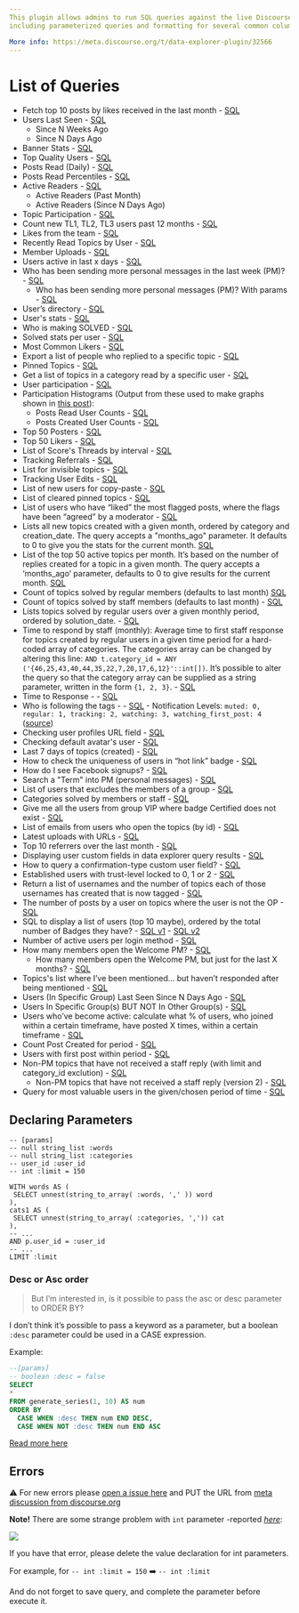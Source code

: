 ```yaml
---
This plugin allows admins to run SQL queries against the live Discourse database, 
including parameterized queries and formatting for several common column types.

More info: https://meta.discourse.org/t/data-explorer-plugin/32566
---
```


# List of Queries

* Fetch top 10 posts by likes received in the last month - [SQL](https://github.com/SidVal/discourse-data-explorer/blob/queries/queries/top-posts-by-likes.sql)
* Users Last Seen - [SQL](https://github.com/SidVal/discourse-data-explorer/blob/queries/queries/users-last-seen.sql)
  + Since N Weeks Ago
  + Since N Days Ago
* Banner Stats - [SQL](https://github.com/SidVal/discourse-data-explorer/blob/queries/queries/banner-stats.sql)
* Top Quality Users - [SQL](https://github.com/SidVal/discourse-data-explorer/blob/queries/queries/top-quality-users.sql)
* Posts Read (Daily) - [SQL](https://github.com/SidVal/discourse-data-explorer/blob/queries/queries/posts-read-daily.sql)
* Posts Read Percentiles - [SQL](https://github.com/SidVal/discourse-data-explorer/blob/queries/queries/posts-read-percentiles.sql)
* Active Readers - [SQL](https://github.com/SidVal/discourse-data-explorer/blob/queries/queries/active-readers.sql)
  + Active Readers (Past Month)
  + Active Readers (Since N Days Ago)
* Topic Participation - [SQL](https://github.com/SidVal/discourse-data-explorer/blob/queries/queries/topic-participation.sql)
* Count new TL1, TL2, TL3 users past 12 months - [SQL](https://github.com/SidVal/discourse-data-explorer/blob/queries/queries/new-users-tl.sql)
* Likes from the team - [SQL](https://github.com/SidVal/discourse-data-explorer/blob/queries/queries/likes-from-the-team.sql)
* Recently Read Topics by User - [SQL](https://github.com/SidVal/discourse-data-explorer/blob/queries/queries/recently-read-topics.sql)
* Member Uploads - [SQL](https://github.com/SidVal/discourse-data-explorer/blob/queries/queries/member-uploads.sql)
* Users active in last x days - [SQL](https://github.com/SidVal/discourse-data-explorer/blob/queries/queries/users-active.sql)
* Who has been sending more personal messages in the last week (PM)? - [SQL](https://github.com/SidVal/discourse-data-explorer/blob/queries/queries/user-most-pm-last-w.sql)
   * Who has been sending more personal messages (PM)? With params - [SQL](https://github.com/SidVal/discourse-data-explorer/blob/queries/queries/user-most-pm.sql)
* User’s directory - [SQL](https://github.com/SidVal/discourse-data-explorer/blob/queries/queries/user-directory.sql)
* User's stats - [SQL](https://github.com/SidVal/discourse-data-explorer/blob/queries/queries/user-stats.sql)
* Who is making SOLVED - [SQL](https://github.com/SidVal/discourse-data-explorer/blob/queries/queries/who-is-marking-solved.sql)
* Solved stats per user - [SQL](https://github.com/SidVal/discourse-data-explorer/blob/queries/queries/solved-stats-per-user.sql)
* Most Common Likers - [SQL](https://github.com/SidVal/discourse-data-explorer/blob/queries/queries/most-common-likers.sql)
* Export a list of people who replied to a specific topic - [SQL](https://github.com/SidVal/discourse-data-explorer/blob/queries/queries/list-users-who-replied-topic.sql)
* Pinned Topics - [SQL](https://github.com/SidVal/discourse-data-explorer/blob/queries/queries/pinned-topics.sql)
* Get a list of topics in a category read by a specific user - [SQL](https://github.com/SidVal/discourse-data-explorer/blob/queries/queries/topics-in-a-category-read-by-user.sql)
* User participation - [SQL](https://github.com/SidVal/discourse-data-explorer/blob/queries/queries/user-participation.sql)
* Participation Histograms (Output from these used to make graphs shown in [this post](https://meta.discourse.org/t/67134/14?u=sidv)): 
  * Posts Read User Counts - [SQL](https://github.com/SidVal/discourse-data-explorer/blob/queries/queries/posts-read-user-counts.sql)
  * Posts Created User Counts - [SQL](https://github.com/SidVal/discourse-data-explorer/blob/queries/queries/posts-created-user-counts.sql)
* Top 50 Posters - [SQL](https://github.com/SidVal/discourse-data-explorer/blob/queries/queries/top-50-posters.sql)
* Top 50 Likers - [SQL](https://github.com/SidVal/discourse-data-explorer/blob/queries/queries/top-50-likers.sql)
* List of Score's Threads by interval - [SQL](https://github.com/SidVal/discourse-data-explorer/blob/queries/queries/score-threads.sql)
* Tracking Referrals - [SQL](https://github.com/SidVal/discourse-data-explorer/blob/queries/queries/tracking-referrals.sql)
* List for invisible topics - [SQL](https://github.com/SidVal/discourse-data-explorer/blob/queries/queries/unlisted-topics.sql)
* Tracking User Edits - [SQL](https://github.com/SidVal/discourse-data-explorer/blob/queries/queries/tracking-user-edits.sql)
* List of new users for copy-paste - [SQL](https://github.com/SidVal/discourse-data-explorer/blob/queries/queries/mentions-for-copy-paste.sql)
* List of cleared pinned topics - [SQL](https://github.com/SidVal/discourse-data-explorer/blob/queries/queries/cleared-pinned-topics.sql)
* List of users who have “liked” the most flagged posts, where the flags have been “agreed” by a moderator - [SQL](https://github.com/SidVal/discourse-data-explorer/blob/queries/queries/identify-likers-flagged-posts.sql)
* Lists all new topics created with a given month, ordered by category and creation_date. The query accepts a "months_ago" parameter. It defaults to 0 to give you the stats for the current month. [SQL](https://github.com/SidVal/discourse-data-explorer/blob/queries/queries/new-topics-by-category-date.sql)
* List of the top 50 active topics per month. It’s based on the number of replies created for a topic in a given month. The query accepts a ‘months_ago’ parameter, defaults to 0 to give results for the current month. [SQL](https://github.com/SidVal/discourse-data-explorer/blob/queries/queries/top-50-active-topics.sql)
* Count of topics solved by regular members (defaults to last month) [SQL](https://github.com/SidVal/discourse-data-explorer/blob/queries/queries/count-topics-solved.sql)
* Count of topics solved by staff members (defaults to last month) - [SQL](https://github.com/SidVal/discourse-data-explorer/blob/queries/queries/count-topics-solved-staff.sql)
* Lists topics solved by regular users over a given monthly period, ordered by solution_date. - [SQL](https://github.com/SidVal/discourse-data-explorer/blob/queries/queries/lists-topics-solved-date.sql)
* Time to respond by staff (monthly): Average time to first staff response for topics created by regular users in a given time period for a hard-coded array of categories. The categories array can be changed by altering this line: `AND t.category_id = ANY ('{46,25,43,40,44,35,22,7,20,17,6,12}'::int[])`. It’s possible to alter the query so that the category array can be supplied as a string parameter, written in the form `{1, 2, 3}`. - [SQL](https://github.com/SidVal/discourse-data-explorer/blob/queries/queries/time-respond-staff.sql)
* Time to Response - - [SQL](https://github.com/SidVal/discourse-data-explorer/blob/queries/queries/time-to-response.sql)
* Who is following the tags - - [SQL](https://github.com/SidVal/discourse-data-explorer/blob/queries/queries/who-following-tags.sql) - Notification Levels: `muted: 0, regular: 1, tracking: 2, watching: 3, watching_first_post: 4` ([source](https://github.com/discourse/discourse/blob/master/lib/notification_levels.rb#L3-L7)) 
* Checking user profiles URL field - [SQL](https://github.com/SidVal/discourse-data-explorer/blob/queries/queries/check-url-user-profile.sql)
* Checking default avatar's user  - [SQL](https://github.com/SidVal/discourse-data-explorer/blob/queries/queries/check-avatar-user-profile.sql)
* Last 7 days of topics (created) - [SQL](https://github.com/SidVal/discourse-data-explorer/blob/queries/queries/list-topics-week.sql)
* How to check the uniqueness of users in “hot link” badge - [SQL](https://github.com/SidVal/discourse-data-explorer/blob/queries/queries/hot-link.sql)
* How do I see Facebook signups? - [SQL](https://github.com/SidVal/discourse-data-explorer/blob/queries/queries/facebook-signups.sql)
* Search a "Term" into PM (personal messages) - [SQL](https://github.com/SidVal/discourse-data-explorer/blob/queries/queries/search-term-pm.sql)
* List of users that excludes the members of a group - [SQL](https://github.com/SidVal/discourse-data-explorer/blob/queries/queries/excludes-members-group.sql)
* Categories solved by members or staff - [SQL](https://github.com/SidVal/discourse-data-explorer/blob/queries/queries/categories-solved-by.sql)
* Give me all the users from group VIP where badge Certified does not exist - [SQL](https://github.com/SidVal/discourse-data-explorer/blob/queries/queries/users-from-group-without-badge.sql)
* List of emails from users who open the topics (by id) - [SQL](https://github.com/SidVal/discourse-data-explorer/blob/queries/queries/emails-users-by-topic)
* Latest uploads with URLs - [SQL](https://github.com/SidVal/discourse-data-explorer/blob/queries/queries/uploads-urls.sql)
* Top 10 referrers over the last month - [SQL](https://github.com/SidVal/discourse-data-explorer/blob/queries/queries/top-10-referrers.sql)
* Displaying user custom fields in data explorer query results - [SQL](https://github.com/SidVal/discourse-data-explorer/blob/queries/queries/displaying-user-custom-fields.sql)
* How to query a confirmation-type custom user field? - [SQL](https://github.com/SidVal/discourse-data-explorer/blob/queries/queries/users-custom-user-field.sql)
* Established users with trust-level locked to 0, 1 or 2 - [SQL](https://github.com/SidVal/discourse-data-explorer/blob/queries/queries/trust-level-locked.sql)
* Return a list of usernames and the number of topics each of those usernames has created that is now tagged - [SQL](https://github.com/SidVal/discourse-data-explorer/blob/queries/queries/usernames-tagname.sql)
* The number of posts by a user on topics where the user is not the OP - [SQL](https://github.com/SidVal/discourse-data-explorer/blob/queries/queries/posts-where-user-not-op.sql)
* SQL to display a list of users (top 10 maybe), ordered by the total number of Badges they have? - [SQL v1](https://github.com/SidVal/discourse-data-explorer/blob/queries/queries/top-users-by-badges-v1.sql) - [SQL v2](https://github.com/SidVal/discourse-data-explorer/blob/queries/queries/top-users-by-badges-v2.sql)
* Number of active users per login method - [SQL](https://github.com/SidVal/discourse-data-explorer/blob/queries/queries/active-users-per-login-method.sql)
* How many members open the Welcome PM? - [SQL](https://github.com/SidVal/discourse-data-explorer/blob/queries/queries/count-members-open-welcome-pm.sql)
  * How many members open the Welcome PM, but just for the last X months? - [SQL](https://github.com/SidVal/discourse-data-explorer/blob/queries/queries/members-open-welcome-pm-for-month.sql)
* Topics's list where I’ve been mentioned… but haven’t responded after being mentioned - [SQL](https://github.com/SidVal/discourse-data-explorer/blob/queries/queries/topic-list-where-mention-user.sql)
* Users (In Specific Group) Last Seen Since N Days Ago - [SQL](https://github.com/SidVal/discourse-data-explorer/blob/queries/queries/users-in-group-last-seen.sql)
* Users In Specific Group(s) BUT NOT In Other Group(s) - [SQL](https://github.com/SidVal/discourse-data-explorer/blob/queries/queries/users-group-not-in-other-groups.sql)
* Users who’ve become active: calculate what % of users, who joined within a certain timeframe, have posted X times, within a certain timeframe - [SQL](https://github.com/SidVal/discourse-data-explorer/blob/queries/queries/percent-users-posted.sql)
* Count Post Created for period - [SQL](https://github.com/SidVal/discourse-data-explorer/blob/queries/queries/post-created-for-period.sql)
* Users with first post within period - [SQL](https://github.com/SidVal/discourse-data-explorer/blob/queries/queries/users-first-post-period.sql)
* Non-PM topics that have not received a staff reply (with limit and category_id exclution) - [SQL](https://github.com/SidVal/discourse-data-explorer/blob/queries/queries/topics-not-received-staff-reply.sql)
   * Non-PM topics that have not received a staff reply (version 2) - [SQL](https://github.com/SidVal/discourse-data-explorer/blob/queries/queries/topics-not-received-staff-reply-2.sql)
* Query for most valuable users in the given/chosen period of time - [SQL](https://github.com/SidVal/discourse-data-explorer/blob/queries/queries/valuable-users.sql)

<!---
* [SQL]()
* [SQL]()
-->

## Declaring Parameters

```
-- [params]
-- null string_list :words
-- null string_list :categories
-- user_id :user_id
-- int :limit = 150

WITH words AS (
 SELECT unnest(string_to_array( :words, ',' )) word
),
cats1 AS (
 SELECT unnest(string_to_array( :categories, ',')) cat
),
-- ...
AND p.user_id = :user_id
-- ...
LIMIT :limit
```

### Desc or Asc order

>But I’m interested in, is it possible to pass the asc or desc parameter to ORDER BY?

I don’t think it’s possible to pass a keyword as a parameter, but a boolean `:desc` parameter could be used in a CASE expression.

Example:

```sql
--[params]
-- boolean :desc = false
SELECT
*
FROM generate_series(1, 10) AS num
ORDER BY
  CASE WHEN :desc THEN num END DESC,
  CASE WHEN NOT :desc THEN num END ASC
```

[Read more here](https://meta.discourse.org/t/what-cool-data-explorer-queries-have-you-come-up-with/43516/183?u=sidv)

## Errors
:warning: For new errors please [open a issue here](https://github.com/SidVal/discourse-data-explorer/issues) and PUT the URL from [meta discussion from discourse.org](https://meta.discourse.org)

**Note!** There are some strange problem with `int` parameter -reported _[here](https://meta.discourse.org/t/strange-problem-with-data-explorer/57751?u=sidv)_:

[![](https://meta-s3-cdn.global.ssl.fastly.net/original/3X/8/9/890aed880946c4bdb02f7af0f585dea8c6e6aa86.png)](https://meta.discourse.org/t/strange-problem-with-data-explorer/57751?u=sidv)

If you have that error, please delete the value declaration for int parameters.

For example, for 
`-- int :limit = 150` :arrow_right: `-- int :limit` 

And do not forget to save query, and complete the parameter before execute it.

